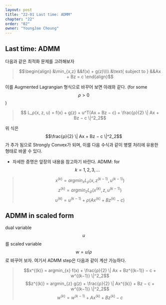```yaml
---
layout: post
title: "22-01 Last time: ADMM"
chapter: "22"
order: "02"
owner: "YoungJae Choung"
---
```



## Last time: ADMM
다음과 같은 최적화 문제를 고려해보자
> $$\begin{align}
> &\min_{x,z} &&f(x) + g(z)\\\\
> &\text{ subject to } &&Ax + Bz = c 
> \end{align}$$

이를 Augmented Lagrangian 형식으로 바꾸어 보면 아래와 같다. (for some $$ρ > 0$$)
> $$ L_ρ(x, z, u) = f(x) + g(z) + u^T(Ax + Bz − c) + \frac{ρ}{2} \| Ax + Bz − c \|^2_2$$

위 식은 $$\frac{ρ}{2} \| Ax + Bz − c \|^2_2$$가 추가 됨으로 Strongly Convex가 되며, 이를 다음 수식과 같이 병렬 처리에 유용한 형태로  바꿀 수 있다.
* 자세한 증명은 앞장의 내용을 참고하기 바란다.
ADMM: for $$k = 1, 2, 3, . . .$$
> $$x^{(k)} = argmin_{x} L_ρ(x, z^{(k−1)}, u^{(k−1)})$$
> $$z^{(k)} = argmin_{z} L_ρ(x^{(k)}  , z, u^{(k−1)})$$
> $$u^{(k)} = u^{(k−1)} + ρ(Ax^{(k)} + Bz^{(k)} − c)$$
 
## ADMM in scaled form
dual variable $$u$$를 scaled variable $$w = u/ρ$$로 바꾸어 보자. 여기서 ADMM step은 다음과 같이 계산 가능하다.

> $$x^{(k)} = argmin_{x} f(x) + \frac{ρ}{2} \| Ax + Bz^{(k−1)} − c + w^{(k−1)} \|^2_2$$
> $$z^{(k)} = argmin_{z} g(z) + \frac{ρ}{2} \| Ax^{(k)} + Bz − c + w^{(k−1)} \|^2_2$$ 
> $$w^{(k)} = w^{(k−1)} + Ax^{(k)} + Bz^{(k)} − c$$
